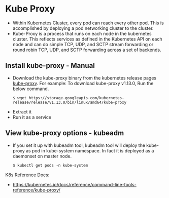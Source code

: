 # Kube Proxy
- Within Kubernetes Cluster, every pod can reach every other pod. This is accomplished by deploying a pod networking cluster to the cluster. 
- Kube-Proxy is a process that runs on each node in the kubernetes cluster. This reflects services as defined in the Kubernetes API on each node and can do simple TCP, UDP, and SCTP stream forwarding or round robin TCP, UDP, and SCTP forwarding across a set of backends.
## Install kube-proxy - Manual
- Download the kube-proxy binary from the kubernetes release pages [kube-proxy](https://storage.googleapis.com/kubernetes-release/release/v1.13.0/bin/linux/amd64/kube-proxy). For example: To download kube-proxy v1.13.0, Run the below command.
  ```
  $ wget https://storage.googleapis.com/kubernetes-release/release/v1.13.0/bin/linux/amd64/kube-proxy
  ```
- Extract it
- Run it as a service
## View kube-proxy options - kubeadm
- If you set it up with kubeadm tool, kubeadm tool will deploy the kube-proxy as pod in kube-system namespace. In fact it is deployed as a daemonset on master node.
  ```
  $ kubectl get pods -n kube-system
  ```  
K8s Reference Docs:
- https://kubernetes.io/docs/reference/command-line-tools-reference/kube-proxy/

